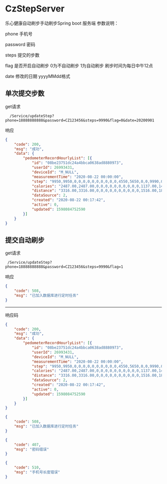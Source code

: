 # CzStepServer
乐心健康自动刷步手动刷步Spring boot 服务端
参数说明：

phone        手机号

password  密码

steps          提交的步数

flag             是否开启自动刷步   0为不自动刷步  1为自动刷步   刷步时间为每日中午12点

date    修改的日期 yyyyMMdd格式

## 单次提交步数

get请求 

```http
  /Service/updateStep?phone=18888888888&password=CZ123456&steps=9990&flag=0&date=20200901
```

响应 

```json
{
	"code": 200,
	"msg": "成功",
	"data": {
		"pedometerRecordHourlyList": [{
			"id": "08be23751dc24a4bbca0638ad8880973",
			"userId": 26993431,
			"deviceId": "M_NULL",
			"measurementTime": "2020-08-22 00:00:00",
			"step": "9950,9950,0,0,0,0,0,0,0,0,0,0,4550,5650,0,0,9990,0,0,0,0,0,0,0",
			"calories": "2487.00,2487.00,0,0,0,0,0,0,0,0,0,0,1137.00,1412.00,0,0,2497.00,0,0,0,0,0,0,0",
			"distance": "3316.00,3316.00,0,0,0,0,0,0,0,0,0,0,1516.00,1883.00,0,0,3330.00,0,0,0,0,0,0,0",
			"dataSource": 2,
			"created": "2020-08-22 00:17:42",
			"active": 0,
			"updated": 1598084752590
		}]
	}
}
```





## 提交自动刷步

get请求

```http
 /Service/updateStep?phone=18888888888&password=CZ123456&steps=9990&flag=1
```

响应

```json
{
	"code": 508,
	"msg": "已加入数据库进行定时任务"
}
```



----

响应码

```json
{
	"code": 200,
	"msg": "成功",
	"data": {
		"pedometerRecordHourlyList": [{
			"id": "08be23751dc24a4bbca0638ad8880973",
			"userId": 26993431,
			"deviceId": "M_NULL",
			"measurementTime": "2020-08-22 00:00:00",
			"step": "9950,9950,0,0,0,0,0,0,0,0,0,0,4550,5650,0,0,9990,0,0,0,0,0,0,0",
			"calories": "2487.00,2487.00,0,0,0,0,0,0,0,0,0,0,1137.00,1412.00,0,0,2497.00,0,0,0,0,0,0,0",
			"distance": "3316.00,3316.00,0,0,0,0,0,0,0,0,0,0,1516.00,1883.00,0,0,3330.00,0,0,0,0,0,0,0",
			"dataSource": 2,
			"created": "2020-08-22 00:17:42",
			"active": 0,
			"updated": 1598084752590
		}]
	}
}
```

```json
{
	"code": 508,
	"msg": "已加入数据库进行定时任务"
}
```

```json
{
	"code": 407,
	"msg": "密码错误"
}
```

```json
{
	"code": 510,
	"msg": "手机号长度错误"
}
```



